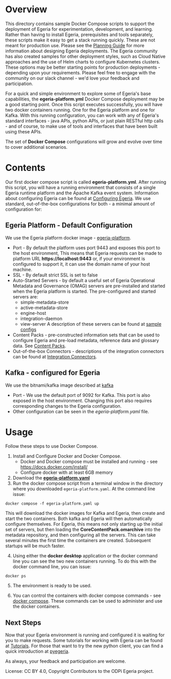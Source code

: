 # Overview
This directory contains sample Docker Compose scripts to support the deployment of Egeria for experimentation,
development, and learning. Rather than having to install Egeria, prerequisites and tools separately, these scripts make 
it easy to get a stack running quickly. 
These are not meant for production use. Please see the [Planning Guide](https://egeria-project.org/guides/planning/)
for more information about designing Egeria deployments. The Egeria community has also created samples for other 
deployment styles, such as Cloud Native approaches and the use of Helm charts to configure Kubernetes clusters. These
options may be better starting points for production deployments - depending upon your requirements.
Please feel free to engage with the community on our slack channel - we'd love your feedback and participation.


For a quick and simple environment to explore some of Egeria's base capabilities, the **egeria-platform.yml**  Docker Compose
deployment may be a good starting point. Once this script executes successfully, you will have two docker containers running. One for the Egeria platform and one for Kafka. With this running configuration, you can work with any of Egeria's standard interfaces - java APIs, python APIs, or just plain RESTful http calls - and of course, to make use of tools and interfaces that have been built using these APIs.

The set of **Docker Compose** configurations will grow and evolve over time to cover additional scenarios. 

# Contents

Our first docker compose script is called **egeria-platform.yml**. After running this script, you will have a running environment 
that consists of a single Egeria runtime platform and the Apache Kafka event system. Information about configuring 
Egeria can be found at [Configuring Egeria](https://egeria-project.org/guides/admin/configuring-the-omag-server-platform/). 
We use standard, out-of-the-box configurations for both - a minimal amount of configuration for:

## Egeria Platform - Default Configuration
We use the Egeria platform docker image - [egeria-platform](https://hub.docker.com/r/odpi/egeria-platform).

* Port - By default the platform uses port 9443 and exposes this port to the host environment, This means that Egeria requests
can be made to platform URL **https://localhost:9443** or, if your environment is configured to support it, it can use 
the domain name of your host machine. 
* SSL - By default strict SSL is set to false 
* Auto-Started Servers - by default a useful set of Egeria Operational Metadata and Governance (OMAG) servers are pre-installed
and started when the Egeria platform is started. The pre-configured and started servers are:
  * simple-metadata-store
  * active-metadata-store
  * engine-host
  * integration-daemon
  * view-server
A description of these servers can be found at [sample configs](open-metadata-resources/open-metadata-deployment/sample-configs/README.md)
* Content Packs - pre-constructed information sets that can be used to configure Egeria and pre-load metadata, reference data and glossary data. See [Content Packs](https://egeria-project.org/content-packs/).
* Out-of-the-box Connectors - descriptions of the integration connectors can be found at [Integration Connectors](https://egeria-project.org/connectors/).

## Kafka - configured for Egeria
We use the bitnami/kafka image described at [kafka](https://hub.docker.com/r/bitnami/kafka)
* Port - We use the default port of 9092 for Kafka. This port is also exposed in the host environment. Changing this port also requires corresponding changes to the Egeria configuration.
* Other configuration can be seen in the *egeria-platform.yaml* file. 

# Usage
Follow these steps to use Docker Compose.

1. Install and Configure Docker and Docker Compose. 
   * Docker and Docker compose must be installed and running - see https://docs.docker.com/install/
   * Configure docker with at least 6GB memory
2. Download the [**egeria-platform.yaml**](https://raw.githubusercontent.com/odpi/egeria/main/open-metadata-resources/open-metadata-deployment/docker-compose/egeria-platform-compose/egeria-platform.yaml)
3. Run the docker compose script from a terminal window in the directory where you downloaded `egeria-platform.yaml`. At the command line issue:

  `docker compose -f egeria-platform.yaml up`

This will download the docker images for Kafka and Egeria, then create and start the two containers. Both kafka and Egeria will then automatically configure themselves. For Egeria, this means not only starting up the initial set of servers, but then loading the **CoreContentPack.omarchive** into the metadata repository, and then configuring all the servers. This can take several minutes the first time the containers are created. Subsequent startups will be much faster.

4. Using either the **docker desktop** application or the docker command line you can see the two new containers running. To do this with the docker command line, you can issue:

`docker ps`

5. The environment is ready to be used. 

6. You can control the containers with docker compose commands - see [docker compose](https://docs.docker.com/reference/cli/docker/compose/). These commands can be used to administer and use the docker containers.

## Next Steps

Now that your Egeria environment is running and configured it is waiting for you to make requests. 
Some tutorials for working with Egeria can be found at [Tutorials](https://egeria-project.org/education/tutorials/). For those that want to try the new python client, you can find a quick introduction at [pyegeria](https://getting-started-with-egeria.pdr-associates.com/recipe-6-charming-python.html). 

As always, your feedback and participation are welcome. 


License: CC BY 4.0, Copyright Contributors to the ODPi Egeria project.